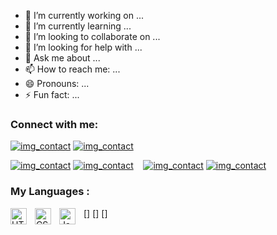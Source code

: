 


- 🔭 I’m currently working on ...
- 🌱 I’m currently learning ...
- 👯 I’m looking to collaborate on ...
- 🤔 I’m looking for help with ...
- 💬 Ask me about ...
- 📫 How to reach me: ...
- 😄 Pronouns: ...
- ⚡ Fun fact: ...


### Connect with me:

[![img_contact](./img/globe-light.svg)](https://www.mywebsoluce.fr#gh-light-mode-only)
[![img_contact](./img/globe-dark.svg)](https://www.mywebsoluce.fr#gh-dark-mode-only)
&nbsp;&nbsp;

[![img_contact](./img/twitter-light.svg)](https://twitter.com/LeStitcheurFou#gh-light-mode-only)
[![img_contact](./img/twitter-dark.svg)](https://twitter.com/LeStitcheurFou#gh-dark-mode-only)
&nbsp;&nbsp;
[![img_contact](./img/linkedin-light.svg)](https://www.linkedin.com/in/alexandre-harel-a82521175/#gh-light-mode-only)
[![img_contact](./img/linkedin-dark.svg)](https://www.linkedin.com/in/alexandre-harel-a82521175/#gh-dark-mode-only)

### My Languages :

[<img align="left" alt="HTML5" width="26px" src="https://cdn.jsdelivr.net/gh/devicons/devicon/icons/html5/html5-original.svg" style="padding-right:10px;" />]
[<img align="left" alt="CSS3" width="26px" src="https://cdn.jsdelivr.net/gh/devicons/devicon/icons/css3/css3-original.svg" style="padding-right:10px;" />]
[<img align="left" alt="JavaScript" width="26px" src="https://cdn.jsdelivr.net/gh/devicons/devicon/icons/javascript/javascript-original.svg" style="padding-right:10px;" />]


